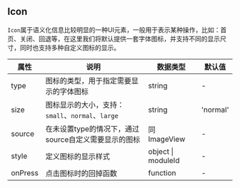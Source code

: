 ## Icon

``Icon``属于语义化信息比较明显的一种UI元素，一般用于表示某种操作，比如：首页、关闭、回退等，在这里我们将默认提供一套字体图标，并支持不同的显示尺寸，同时也支持多种自定义图标的显示。

| 属性    | 说明                                                   | 数据类型           | 默认值   |
| ------- | ------------------------------------------------------ | ------------------ | -------- |
| type    | 图标的类型，用于指定需要显示的字体图标                 | string             | -        |
| size    | 图标显示的大小，支持：``small``、``normal``、``large`` | string             | 'normal' |
| source  | 在未设置type的情况下，通过source自定义需要显示的图标   | 同 ImageView       | -        |
| style   | 定义图标的显示样式                                     | object \| moduleId | -        |
| onPress | 点击图标时的回掉函数                                   | function           | -        |

